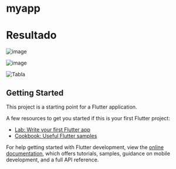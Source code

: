 # myapp

# Resultado

![image](https://github.com/user-attachments/assets/f51640c8-b7df-445b-b28d-61c2613d3134)

![image](https://github.com/user-attachments/assets/5e9d39fe-c405-4fd2-b2a0-e5ce6b94b0a4)

![Tabla](https://github.com/user-attachments/assets/fb498993-9f17-499f-939d-e2ca15ddf60c)




## Getting Started

This project is a starting point for a Flutter application.

A few resources to get you started if this is your first Flutter project:

- [Lab: Write your first Flutter app](https://docs.flutter.dev/get-started/codelab)
- [Cookbook: Useful Flutter samples](https://docs.flutter.dev/cookbook)

For help getting started with Flutter development, view the
[online documentation](https://docs.flutter.dev/), which offers tutorials,
samples, guidance on mobile development, and a full API reference.
